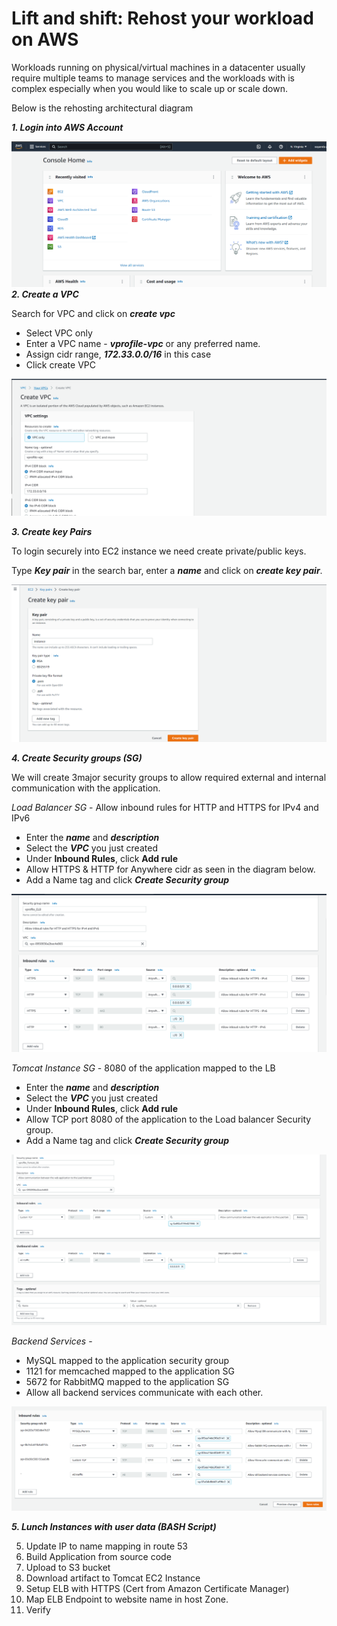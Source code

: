 # Lift and shift: Rehost your workload on AWS

Workloads running on physical/virtual machines in a datacenter usually require multiple teams to manage services and the workloads with is complex especially when you would like to scale up or scale down.

Below is the rehosting architectural diagram

***1. Login into AWS Account***

![aws console](./images/1.png)
***2. Create a VPC***

Search for VPC and click on ***create vpc***

- Select VPC only
- Enter a VPC name - ***vprofile-vpc***  or any preferred name.
- Assign cidr range, ***172.33.0.0/16*** in this case
- Click create VPC

![aws console](./images/3.png)

***3. Create key Pairs***

To login securely into EC2 instance we need create private/public keys.

Type ***Key pair*** in the search bar, enter a ***name*** and click on ***create key pair***.

![aws console](./images/2.png)

***4. Create Security groups (SG)***

We will create 3major security groups to allow required external and internal communication with the application.

*Load Balancer SG* - Allow inbound rules for HTTP and HTTPS for IPv4 and IPv6

- Enter the ***name*** and ***description***
- Select the ***VPC*** you just created
- Under **Inbound Rules**, click **Add rule**
- Allow HTTPS & HTTP for Anywhere cidr as seen in the diagram below.
- Add a Name tag and click ***Create Security group***

![aws console](./images/4.png)

*Tomcat Instance SG* - 8080 of the application mapped to the LB

- Enter the ***name*** and ***description***
- Select the ***VPC*** you just created
- Under **Inbound Rules**, click **Add rule**
- Allow TCP port 8080 of the application to the Load balancer Security group.
- Add a Name tag and click ***Create Security group***

![aws console](./images/5.png)

*Backend Services* -

- MySQL mapped to the application security group
- 1121 for memcached mapped to the application SG
- 5672 for RabbitMQ mapped to the application SG
- Allow all backend services communicate with each other.

![aws console](./images/6.png)

***5. Lunch Instances with user data (BASH Script)***


5. Update IP to name mapping in route 53
6. Build Application from source code
7. Upload to S3 bucket
8. Download artifact to Tomcat EC2 Instance
9. Setup ELB with HTTPS (Cert from Amazon Certificate Manager)
10. Map ELB Endpoint to website name in host Zone.
11. Verify 
